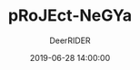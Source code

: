 ---
layout: post
title: pRoJEct-NeGYa
date: 2019-06-28 14:00:00
homepage: https://bcqlr.com
download: https://codeload.github.com/akiritsu/pRoJEct-NeGYa/zip/master
demo: https://akiritsu.github.io/pRoJEct-NeGYa/
author: DeerRIDER
thumbnail: pn.jpg
license: MIT License
license_link: https://github.com/akiritsu/pRoJEct-NeGYa/blob/master/LICENSE
---